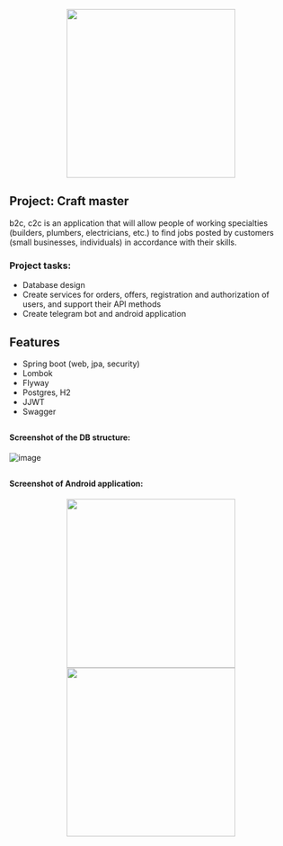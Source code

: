 <p align="center">
        <img src="https://user-images.githubusercontent.com/51756264/139077865-2a1f1659-79f7-409a-9688-628da6340b54.png" width="300"/>
</p>

## Project: Craft master

b2c, c2c is an application that will allow people of working specialties (builders, plumbers, electricians, etc.) to find jobs posted by customers (small businesses, individuals) in accordance with their skills.

### Project tasks:
- Database design
- Create services for orders, offers, registration and authorization of users, and support their API methods
- Create telegram bot and android application


## Features
- Spring boot (web, jpa, security)
- Lombok
- Flyway
- Postgres, H2
- JJWT
- Swagger

##
#### Screenshot of the DB structure:
![image](https://user-images.githubusercontent.com/51756264/139078185-6791e7b6-cbcd-440e-bdd4-e31561ac26c4.png)

##
#### Screenshot of Android application:
<p align="center">
    <img src="https://user-images.githubusercontent.com/51756264/139079534-9d7e5197-3a83-4a61-a6b5-e2850f804c9b.jpg" width="300"/>
    <br>
    <img src="https://user-images.githubusercontent.com/51756264/139081373-4cbd8e30-78a1-47af-bd30-aa16bd5895d6.gif" width="300"/>
</p>



